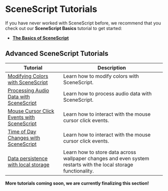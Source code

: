 # SceneScript Tutorials

If you have never worked with SceneScript before, we recommend that you check out our **SceneScript Basics** tutorial to get started:

* [**The Basics of SceneScript**](/scene/scenescript/tutorial/basics)

## Advanced SceneScript Tutorials

| Tutorial                | Description   |
|----------------------|---------------|
| [Modifying Colors with SceneScript](/scene/scenescript/tutorial/colors) | Learn how to modify colors with SceneScript. |
| [Processing Audio Data with SceneScript](/scene/scenescript/tutorial/audio) | Learn how to process audio data with SceneScript. |
| [Mouse Cursor Click Events with SceneScript](/scene/scenescript/tutorial/cursor) | Learn how to interact with the mouse cursor click events.
| [Time of Day Changes with SceneScript](/scene/scenescript/tutorial/timeofday) | Learn how to interact with the mouse cursor click events. |
| [Data persistence with local storage](/scene/scenescript/tutorial/localstorage) | Learn how to store data across wallpaper changes and even system restarts with the local storage functionality. |


**More tutorials coming soon, we are currently finalizing this section!**